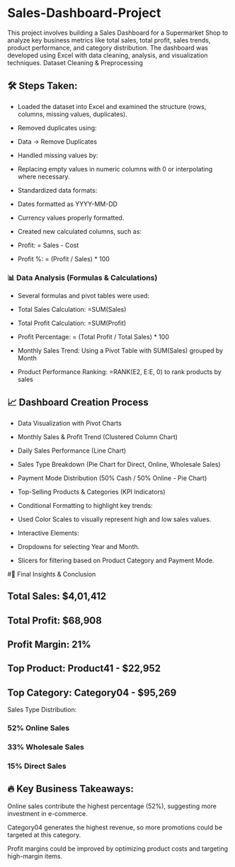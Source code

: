 # Sales-Dashboard-Project
This project involves building a Sales Dashboard for a Supermarket Shop to analyze key business metrics like total sales, total profit, sales trends, product performance, and category distribution. The dashboard was developed using Excel with data cleaning, analysis, and visualization techniques.
 Dataset Cleaning & Preprocessing

## 🛠 Steps Taken:

 - Loaded the dataset into Excel and examined the structure (rows, columns, missing values, duplicates).

- Removed duplicates using:

- Data -> Remove Duplicates

- Handled missing values by:

- Replacing empty values in numeric columns with 0 or interpolating where necessary.

- Standardized data formats:

- Dates formatted as YYYY-MM-DD

- Currency values properly formatted.

- Created new calculated columns, such as:

- Profit: = Sales - Cost

- Profit %: = (Profit / Sales) * 100

### 📊 Data Analysis (Formulas & Calculations)

- Several formulas and pivot tables were used:

- Total Sales Calculation: =SUM(Sales)

- Total Profit Calculation: =SUM(Profit)

- Profit Percentage: = (Total Profit / Total Sales) * 100

- Monthly Sales Trend: Using a Pivot Table with SUM(Sales) grouped by Month

- Product Performance Ranking: =RANK(E2, E:E, 0) to rank products by sales

## 📈 Dashboard Creation Process

- Data Visualization with Pivot Charts

- Monthly Sales & Profit Trend (Clustered Column Chart)

- Daily Sales Performance (Line Chart)

- Sales Type Breakdown (Pie Chart for Direct, Online, Wholesale Sales)

- Payment Mode Distribution (50% Cash / 50% Online - Pie Chart)

- Top-Selling Products & Categories (KPI Indicators)

- Conditional Formatting to highlight key trends:

- Used Color Scales to visually represent high and low sales values.

- Interactive Elements:

- Dropdowns for selecting Year and Month.

- Slicers for filtering based on Product Category and Payment Mode.

#📌 Final Insights & Conclusion

## Total Sales: $4,01,412

## Total Profit: $68,908

## Profit Margin: 21%

## Top Product: Product41 - $22,952

## Top Category: Category04 - $95,269

Sales Type Distribution:

### 52% Online Sales

### 33% Wholesale Sales

### 15% Direct Sales

## 🔥 Key Business Takeaways:

Online sales contribute the highest percentage (52%), suggesting more investment in e-commerce.

Category04 generates the highest revenue, so more promotions could be targeted at this category.

Profit margins could be improved by optimizing product costs and targeting high-margin items.

